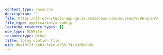 ```yaml
---
content_type: resource
description: ''
file: https://ol-ocw-studio-app-qa.s3.amazonaws.com/courses/8-06-quantum-physics-iii-spring-2018/9baf3f1fbbb3548ca25974eb328e7b01_tl7q_VZ3eIQ.vtt
file_type: application/x-subrip
learning_resource_types: []
ocw_type: OCWFile
resourcetype: Other
title: 3play caption file
uid: 9baf3f1f-bbb3-548c-a259-74eb328e7b01
---
```

